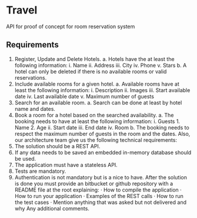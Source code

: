 # Travel
API for proof of concept for room reservation system

## Requirements


1) Register, Update and Delete Hotels.
	a. Hotels have the at least the following information:
		i. Name
		ii. Address
		iii. City
		iv. Phone
		v. Stars
	b. A hotel can only be deleted if there is no available rooms or valid reservations.
2) Include available rooms for a given hotel.
	a. Available rooms have at least the following information:
		i. Description
		ii. Images
		iii. Start available date
		iv. Last available date
		v. Maximum number of guests
3) Search for an available room.
	a. Search can be done at least by hotel name and dates.
4) Book a room for a hotel based on the searched availability.
	a. The booking needs to have at least the following information:
		i. Guests
			1. Name
			2. Age
		ii. Start date
		iii. End date
		iv. Room
	b. The booking needs to respect the maximum number of guests in the room and the dates.
Also, our architecture team give us the following technical requirements:
5) The solution should be a REST API.
6) If any data needs to be saved an embedded in-memory database should be used.
7) The application must have a stateless API.
8) Tests are mandatory.
9) Authentication is not mandatory but is a nice to have.
After the solution is done you must provide an bitbucket or github repository with a README file at the root explaining:
· How to compile the application
· How to run your application
· Examples of the REST calls
· How to run the test cases
· Mention anything that was asked but not delivered and why
Any additional comments.



